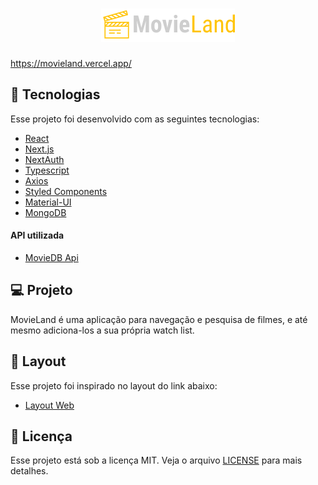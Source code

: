 <h1 align="center">
  <img alt="MovieLand" title="MovieLand" src=".github/logo.png" />
</h1>

https://movieland.vercel.app/

## :rocket: Tecnologias

Esse projeto foi desenvolvido com as seguintes tecnologias:
- [React](https://reactjs.org/)
- [Next.js](https://nextjs.org/)
- [NextAuth](https://next-auth.js.org/)
- [Typescript](https://www.typescriptlang.org/)
- [Axios](https://github.com/axios/axios)
- [Styled Components](https://styled-components.com/)
- [Material-UI](https://material-ui.com/pt/)
- [MongoDB](https://www.mongodb.com/)

#### API utilizada
- [MovieDB Api](https://developers.themoviedb.org/3)

## :computer: Projeto

MovieLand é uma aplicação para navegação e pesquisa de filmes, e até mesmo adiciona-los a sua própria watch list.

## :bookmark: Layout

Esse projeto foi inspirado no layout do link abaixo:
- [Layout Web](https://dribbble.com/shots/14694236-MovieLand-Ratings-Reviews-and-where-to-watch-the-Best-Movies)

## :page_facing_up: Licença

Esse projeto está sob a licença MIT. Veja o arquivo [LICENSE](LICENSE) para mais detalhes.
